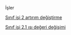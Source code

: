 İşler




[Sınıf işi 2 artırım değiştirme](https://eemmresen.github.io/Ileriprogramlama/cw2.html)

[Sınıf işi 2.1 ısı değeri değişimi](https://eemmresen.github.io/Ileriprogramlama/cw2_1.html)


